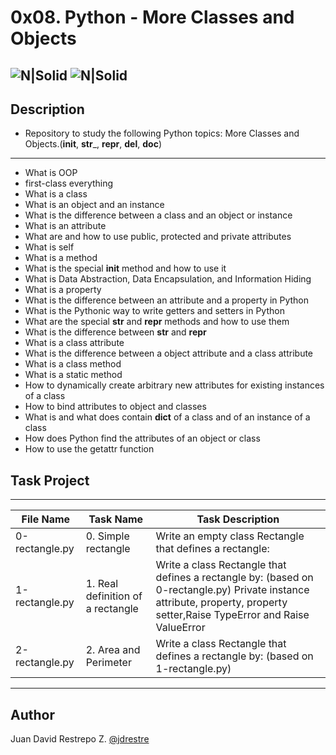 # 0x08. Python - More Classes and Objects

![N|Solid](https://www.holbertonschool.com/holberton-logo.png) ![N|Solid](https://intranet.hbtn.io/assets/holberton-logo-coral-27055cb2f875eb10bf3b3942e52a24581bc0667695bdc856d4f08b469b678000.png)
---

## Description
- Repository to study the following Python topics: More Classes and Objects.(__init__, __str___, __repr__, __del__, __doc__)
---
- What is OOP
- first-class everything
- What is a class
- What is an object and an instance
- What is the difference between a class and an object or instance
- What is an attribute
- What are and how to use public, protected and private attributes
- What is self
- What is a method
- What is the special __init__ method and how to use it
- What is Data Abstraction, Data Encapsulation, and Information Hiding
- What is a property
- What is the difference between an attribute and a property in Python
- What is the Pythonic way to write getters and setters in Python
- What are the special __str__ and __repr__ methods and how to use them
- What is the difference between __str__ and __repr__
- What is a class attribute
- What is the difference between a object attribute and a class attribute
- What is a class method
- What is a static method
- How to dynamically create arbitrary new attributes for existing instances of a class
- How to bind attributes to object and classes
- What is and what does contain __dict__ of a class and of an instance of a class
- How does Python find the attributes of an object or class
- How to use the getattr function

## Task Project
---
File Name|Task Name|Task Description
---|---|---
0-rectangle.py|0. Simple rectangle|Write an empty class Rectangle that defines a rectangle:
1-rectangle.py|1. Real definition of a rectangle|Write a class Rectangle that defines a rectangle by: (based on 0-rectangle.py) Private instance attribute, property, property setter,Raise TypeError and Raise ValueError
2-rectangle.py|2. Area and Perimeter|Write a class Rectangle that defines a rectangle by: (based on 1-rectangle.py)

---
## Author

Juan David Restrepo Z. [@jdrestre](https://twitter.com/jdrestre)